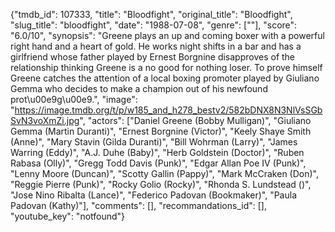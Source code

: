 {"tmdb_id": 107333, "title": "Bloodfight", "original_title": "Bloodfight", "slug_title": "bloodfight", "date": "1988-07-08", "genre": [""], "score": "6.0/10", "synopsis": "Greene plays an up and coming boxer with a powerful right hand and a heart of gold. He works night shifts in a bar and has a girlfriend whose father played by Ernest Borgnine disapproves of the relationship thinking Greene is a no good for nothing loser. To prove himself Greene catches the attention of a local boxing promoter played by Giuliano Gemma who decides to make a champion out of his newfound prot\u00e9g\u00e9.", "image": "https://image.tmdb.org/t/p/w185_and_h278_bestv2/582bDNX8N3NlVsSGbSvN3voXmZi.jpg", "actors": ["Daniel Greene (Bobby Mulligan)", "Giuliano Gemma (Martin Duranti)", "Ernest Borgnine (Victor)", "Keely Shaye Smith (Anne)", "Mary Stavin (Gilda Duranti)", "Bill Wohrman (Larry)", "James Warring (Eddy)", "A.J. Duhe (Baby)", "Herb Goldstein (Doctor)", "Ruben Rabasa (Olly)", "Gregg Todd Davis (Punk)", "Edgar Allan Poe IV (Punk)", "Lenny Moore (Duncan)", "Scotty Gallin (Pappy)", "Mark McCraken (Don)", "Reggie Pierre (Punk)", "Rocky Golio (Rocky)", "Rhonda S. Lundstead ()", "Jose Nino Ribalta (Lance)", "Federico Padovan (Bookmaker)", "Paula Padovan (Kathy)"], "comments": [], "recommandations_id": [], "youtube_key": "notfound"}